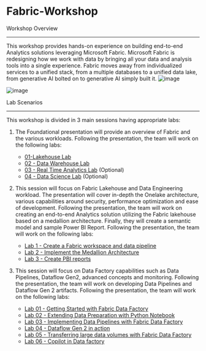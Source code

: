# Fabric-Workshop

Workshop Overview
*******************************************************************************************
This workshop provides hands-on experience on building end-to-end Analytics solutions leveraging Microsoft Fabric. 
Microsoft Fabric is redesigning how we work with data by bringing all your data and analysis tools into a single experience. Fabric moves away from individualized services to a unified stack, from a multiple databases to a unified data lake, from generative AI bolted on to generative AI simply built it. 
![image](https://github.com/user-attachments/assets/29c3eb44-374b-4bdd-91e6-6f1159b3c9d4)


![image](https://github.com/user-attachments/assets/eb25b96f-a449-4355-a3de-8fa347f328da)

Lab Scenarios
********************************************************************************************
This workshop is divided in 3 main sessions having appropriate labs:
1. The Foundational presentation will provide an overview of Fabric and the various workloads. Following the presentation, the team will work on the following labs:
	- [01-Lakehouse Lab](https://github.com/sagarbathe/Fabric-Workshop/tree/d87b18a01877827a1c1294ece6e1e8e0592321a5/1%20-%20Foundation/Discovery%20Labs/01-Lakehouse%20Lab)
	- [02 - Data Warehouse Lab](https://github.com/sagarbathe/Fabric-Workshop/tree/e0cfe3c98f11bc71a58d7c508dead6f7256b5cdc/1%20-%20Foundation/Discovery%20Labs/02%20-%20Data%20Warehouse%20Lab)
	- [03 - Real Time Analytics Lab](https://github.com/sagarbathe/Fabric-Workshop/tree/e0cfe3c98f11bc71a58d7c508dead6f7256b5cdc/1%20-%20Foundation/Discovery%20Labs/03%20-%20Real%20Time%20Analytics%20Lab) (Optional)
	- [04 - Data Science Lab](https://github.com/sagarbathe/Fabric-Workshop/tree/e0cfe3c98f11bc71a58d7c508dead6f7256b5cdc/1%20-%20Foundation/Discovery%20Labs/04%20-%20Data%20Science%20Lab) (Optional)

 2. This session will focus on Fabric Lakehouse and Data Engineering workload. The presentation will cover in-depth the Onelake architecture, various capabilities around security, performance optimization and ease of 
    development. Following the presentation, the team will work on creating an end-to-end Analytics solution utilizing the Fabric lakehouse based on a medallion architecture. Finally, they will create a semantic 
    model and sample Power BI Report. Following the presentation, the team will work on the following labs:
	- [Lab 1 - Create a Fabric workspace and data pipeline](https://github.com/sagarbathe/Fabric-Workshop/tree/6e6cadaae7ecc3b35c32dd1c101cbf771fb492dc/2%20-%20Lakehouse/Lab%201%20-%20Create%20a%20Fabric%20workspace%20and%20data%20pipeline)
	- [Lab 2 - Implement the Medallion Architecture](https://github.com/sagarbathe/Fabric-Workshop/tree/6e6cadaae7ecc3b35c32dd1c101cbf771fb492dc/2%20-%20Lakehouse/Lab%202%20-%20Implement%20the%20Medallion%20Architecture)
	- [Lab 3 - Create PBI reports](https://github.com/sagarbathe/Fabric-Workshop/tree/6e6cadaae7ecc3b35c32dd1c101cbf771fb492dc/2%20-%20Lakehouse/Lab%203%20-%20Create%20PBI%20reports)

 4. This session will focus on Data Factory capabilities such as Data Pipelines, Dataflow Gen2, advanced concepts and monitoring. Following the presentation, the team will work on developing Data Pipelines and 
    Dataflow Gen 2 artifacts. Following the presentation, the team will work on the following labs:

	- [Lab 01 - Getting Started with Fabric Data Factory](https://github.com/sagarbathe/Fabric-Workshop/tree/cf8bfef8aa1329bcdb8fb03f7612ccb659ce0bf8/3%20-%20Data%20Factory/Labs/Lab%2001%20-%20Getting%20Started%20with%20Fabric%20Data%20Factory)
	- [Lab 02 - Extending Data Preparation with Python Notebook](https://github.com/sagarbathe/Fabric-Workshop/tree/cf8bfef8aa1329bcdb8fb03f7612ccb659ce0bf8/3%20-%20Data%20Factory/Labs/Lab%2002%20-%20Extending%20Data%20Preparation%20with%20Python%20Notebook)
	- [Lab 03 - Implementing Data Pipelines with Fabric Data Factory](https://github.com/sagarbathe/Fabric-Workshop/tree/cf8bfef8aa1329bcdb8fb03f7612ccb659ce0bf8/3%20-%20Data%20Factory/Labs/Lab%2003%20-%20Implementing%20Data%20Pipelines%20with%20Fabric%20Data%20Factory)
	- [Lab 04 - Dataflow Gen 2 in action](https://github.com/sagarbathe/Fabric-Workshop/tree/cf8bfef8aa1329bcdb8fb03f7612ccb659ce0bf8/3%20-%20Data%20Factory/Labs/Lab%2004%20-%20Dataflow%20Gen%202%20in%20action)
	- [Lab 05 - Transferring large data volumes with Fabric Data Factory](https://github.com/sagarbathe/Fabric-Workshop/tree/cf8bfef8aa1329bcdb8fb03f7612ccb659ce0bf8/3%20-%20Data%20Factory/Labs/Lab%2005%20-%20Transferring%20large%20data%20volumes%20with%20Fabric%20Data%20Factory)
	- [Lab 06 - Copilot in Data factory](https://github.com/sagarbathe/Fabric-Workshop/tree/cf8bfef8aa1329bcdb8fb03f7612ccb659ce0bf8/3%20-%20Data%20Factory/Labs/Lab%2006%20-%20Copilot%20in%20Data%20factory)




